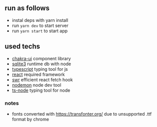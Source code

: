 ## run as follows

- instal deps with yarn install
- run `yarn dev` to start server
- run `yarn start` to start app

## used techs

- [chakra-ui](https://chakra-ui.com/) component library
- [sqlite3](https://www.npmjs.com/package/sqlite3) runtime db with node
- [typescript](https://www.typescriptlang.org/docs/handbook/react.html) typing tool for js
- [react](https://reactjs.org/) required framework
- [swr](https://swr.vercel.app/) efficient react fetch hook
- [nodemon](https://www.npmjs.com/package/nodemon) node dev tool
- [ts-node](https://www.npmjs.com/package/ts-node) typing tool for node

### notes

- fonts converted with https://transfonter.org/ due to unsupported .ttf format by chrome

